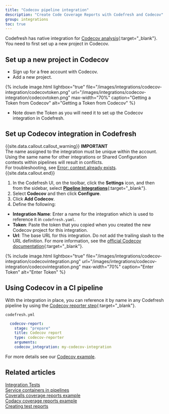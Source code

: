 ```yaml
---
title: "Codecov pipeline integration"
description: "Create Code Coverage Reports with Codefresh and Codecov"
group: integrations
toc: true
---
```


Codefresh has native integration for [Codecov analysis](https://about.codecov.io/){:target="\_blank"}.
You need to first set up a new project in Codecov. 

## Set up a new project in Codecov

* Sign up for a free account with Codecov.
* Add a new project.

{% include image.html 
lightbox="true" 
file="/images/integrations/codecov-integration/codecovtoken.png" 
url="/images/integrations/codecov-integration/codecovtoken.png"
max-width="70%"
caption="Getting a Token from Codecov"
alt="Getting a Token from Codecov"
%}
 
* Note down the Token as you will need it to set up the Codecov integration in Codefresh.

## Set up Codecov integration in Codefresh

{{site.data.callout.callout_warning}}
**IMPORTANT**     
The name assigned to the integration must be unique within the account. Using the same name for other integrations or Shared Configuration contexts within pipelines will result in conflicts.<br>For troubleshooting, see [Error: context already exists]({{site.baseurl}}/docs/kb/articles/error-context-already-exists/).
{{site.data.callout.end}}


1. In the Codefresh UI, on the toolbar, click the **Settings** icon, and then from the sidebar, select [**Pipeline Integrations**](https://g.codefresh.io/account-admin/account-conf/integration){:target="\_blank"}. 
1. Select **Codecov** and then click **Configure**.
1. Click **Add Codecov**.
1. Define the following:  
  * **Integration Name**: Enter a name for the integration which is used to reference it in `codefresh.yaml`.
  * **Token**: Paste the token that you copied when you created the new Codecov project for this integration. 
  * **Url**: The base URL for this integration. Do not add the trailing slash to the URL definition. For more information, see the [official Codecov documentation](https://docs.codecov.com/docs/configuration#codecov-url){:target="\_blank"}. 


{% include image.html 
lightbox="true" 
file="/images/integrations/codecov-integration/codecovintegration.png" 
url="/images/integrations/codecov-integration/codecovintegration.png"
max-width="70%"
caption="Enter Token"
alt="Enter Token"
%}



## Using Codecov in a CI pipeline

With the integration in place, you can reference it by name in any Codefresh pipeline by using the [Codecov reporter step](https://codefresh.io/steps/step/codecov-reporter){:target="\_blank"}.

`codefresh.yml`
```yaml
  codecov-report:
	stage: "prepare"
	title: Codecov report
	type: codecov-reporter
	arguments:
  	codecov_integration: my-codecov-integration
```	  

For more details see our [Codecov example](https://codefresh.io/docs/docs/example-catalog/ci-examples/codecov-testing/).

## Related articles
[Integration Tests]({{site.baseurl}}/docs/testing/integration-tests/)  
[Service containers in pipelines]({{site.baseurl}}/docs/pipelines/service-containers/)  
[Coveralls coverage reports example]({{site.baseurl}}/docs/example-catalog/ci-examples/coveralls-testing/)  
[Codacy coverage reports example]({{site.baseurl}}/docs/example-catalog/ci-examples/codacy-testing/)  
[Creating test reports]({{site.baseurl}}/docs/testing/test-reports/)  